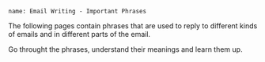 ```ngMeta
name: Email Writing - Important Phrases
```

The following pages contain phrases that are used to reply to different kinds of emails and in different parts of the email.

Go throught the phrases, understand their meanings and learn them up.

